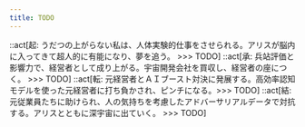 ```yaml
---
title: TODO
---
```


::act[起: うだつの上がらない私は、人体実験的仕事をさせられる。アリスが脳内に入ってきて超人的に有能になり、夢を追う。 >>> TODO]
::act[承: 兵站評価と影響力で、経営者として成り上がる。宇宙開発会社を買収し、経営者の座につく。 >>> TODO]
::act[転: 元経営者とＡＩブースト対決に発展する。高効率認知モデルを使った元経営者に打ち負かされ、ピンチになる。>>> TODO]
::act[結: 元従業員たちに助けられ、人の気持ちを考慮したアドバーサリアルデータで対抗する。アリスとともに深宇宙に出ていく。 >>> TODO]
